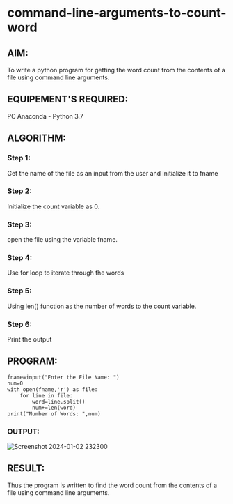 # command-line-arguments-to-count-word
## AIM:
To write a python program for getting the word count from the contents of a file using command line arguments.
## EQUIPEMENT'S REQUIRED: 
PC
Anaconda - Python 3.7
## ALGORITHM: 

### Step 1:
Get the name of the file as an input from the user and initialize it to fname
### Step 2: 
 Initialize the count variable as 0.
### Step 3: 
open the file using the variable fname.
### Step 4:  
Use for loop to iterate through the words
### Step 5: 
Using len() function as the number of words to the count variable.
### Step 6: 
Print the output

## PROGRAM:
```
fname=input("Enter the File Name: ")
num=0
with open(fname,'r') as file:
    for line in file:
        word=line.split()
        num+=len(word)
print("Number of Words: ",num)
```
### OUTPUT:

![Screenshot 2024-01-02 232300](https://github.com/Srikaavyaathamizh/command-line-arguments-to-count-word/assets/144870938/6ff2b131-a039-4825-9c95-d5fbf0ad8c04)

## RESULT:
Thus the program is written to find the word count from the contents of a file using command line arguments.
